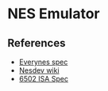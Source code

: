 # NES Emulator

## References

* [Everynes spec](https://d1.amobbs.com/bbs_upload782111/files_28/ourdev_551332.pdf)
* [Nesdev wiki](http://wiki.nesdev.com/w/index.php/Nesdev_Wiki)
* [6502 ISA Spec](http://www.obelisk.me.uk/6502/reference.html)

